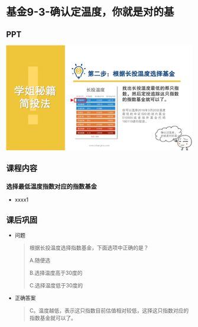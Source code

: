 # 基金9-3-确认定温度，你就是对的基

## PPT

![课程ppt](assets/9-3-1.jpeg)

## 课程内容

### 选择最低温度指数对应的指数基金

- xxxx1

  > 

## 课后巩固

- 问题

  > 根据长投温度选择指数基金，下面选项中正确的是？
  >
  > A.随便选
  >
  > B.选择温度高于30度的
  >
  > C.选择温度低于30度的

- 正确答案

  > C。温度越低，表示这只指数目前估值相对较低，这择这只指数对应的指数基金就可以了。